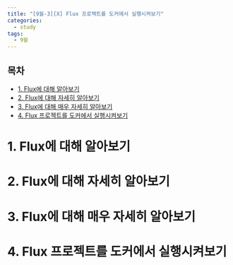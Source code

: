 ```yaml
---
title: "[9월-3][X] Flux 프로젝트를 도커에서 실행시켜보기"
categories:
  - study
tags:
  - 9월
---
```


<h2>목차</h2>
<ul>
  <li><a href="#section1">1. Flux에 대해 알아보기 </a></li>
  <li><a href="#section2">2. Flux에 대해 자세히 알아보기 </a></li>
  <li><a href="#section3">3. Flux에 대해 매우 자세히 알아보기</a></li>
  <li><a href="#section4">4. Flux 프로젝트를 도커에서 실행시켜보기 
</ul>

# <a id="section1"></a>1. Flux에 대해 알아보기
# <a id="section2"></a>2. Flux에 대해 자세히 알아보기
# <a id="section3"></a>3. Flux에 대해 매우 자세히 알아보기
# <a id="section4"></a>4. Flux 프로젝트를 도커에서 실행시켜보기 
